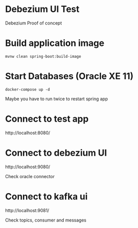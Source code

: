 # Debezium UI Test

Debezium Proof of concept

# Build application image

```
mvnw clean spring-boot:build-image
```

# Start Databases (Oracle XE 11)

```
docker-compose up -d
```

Maybe you have to run twice to restart spring app

# Connect to test app

http://localhost:8080/

# Connect to debezium UI

http://localhost:9080/

Check oracle connector

# Connect to kafka ui

http://localhost:9081/

Check topics, consumer and messages


